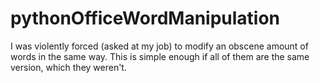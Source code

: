 # pythonOfficeWordManipulation
I was violently forced (asked at my job) to modify an obscene amount of words in the same way. This is simple enough if all of them are the same version, which they weren't.
